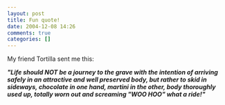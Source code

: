 ```yaml
---
layout: post
title: Fun quote!
date: 2004-12-08 14:26
comments: true
categories: []
---
```

My friend Tortilla sent me this:

<i><b>"Life should NOT be a journey to the grave with the intention of arriving safely in an attractive and well preserved body, but rather to skid in sideways, chocolate in one hand, martini in the other, body thoroughly used up, totally worn out and screaming "WOO HOO" what a ride!"</b></i>

